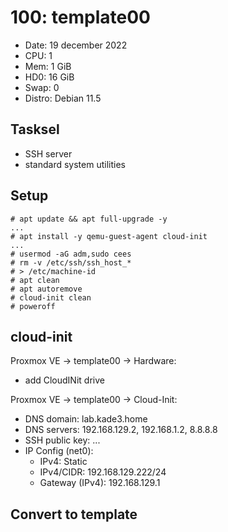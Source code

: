 # 100: template00

* Date: 19 december 2022
* CPU: 1
* Mem: 1 GiB
* HD0: 16 GiB
* Swap: 0
* Distro: Debian 11.5


## Tasksel

- SSH server
- standard system utilities


## Setup

```shell
# apt update && apt full-upgrade -y
...
# apt install -y qemu-guest-agent cloud-init
...
# usermod -aG adm,sudo cees
# rm -v /etc/ssh/ssh_host_*
# > /etc/machine-id
# apt clean
# apt autoremove
# cloud-init clean
# poweroff
```

## cloud-init

Proxmox VE -> template00 -> Hardware:
  - add CloudINit drive

Proxmox VE -> template00 -> Cloud-Init:
  * DNS domain: lab.kade3.home
  * DNS servers: 192.168.129.2, 192.168.1.2, 8.8.8.8
  * SSH public key: ...
  * IP Config (net0):
    - IPv4: Static
    - IPv4/CIDR: 192.168.129.222/24
    - Gateway (IPv4): 192.168.129.1

## Convert to template